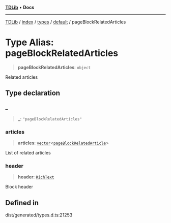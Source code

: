 [**TDLib**](../../../../../../README.md) • **Docs**

***

[TDLib](../../../../../../modules.md) / [index](../../../../../README.md) / [types](../../../README.md) / [default](../README.md) / pageBlockRelatedArticles

# Type Alias: pageBlockRelatedArticles

> **pageBlockRelatedArticles**: `object`

Related articles

## Type declaration

### \_

> **\_**: `"pageBlockRelatedArticles"`

### articles

> **articles**: [`vector`](vector.md)\<[`pageBlockRelatedArticle`](pageBlockRelatedArticle.md)\>

List of related articles

### header

> **header**: [`RichText`](RichText.md)

Block header

## Defined in

dist/generated/types.d.ts:21253
